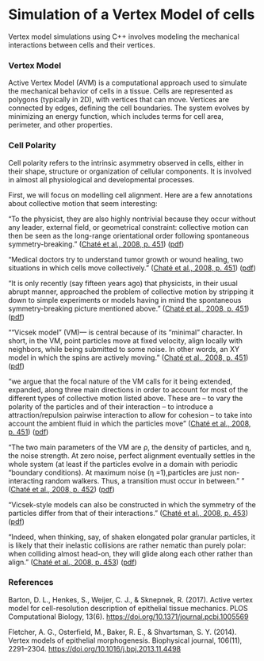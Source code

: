 # Simulation of a Vertex Model of cells 
Vertex model simulations using C++ involves modeling the mechanical interactions between cells and their vertices.

### **Vertex Model**
   Active Vertex Model (AVM) is a computational approach used to simulate the mechanical behavior of cells in a tissue. Cells are represented as polygons (typically in 2D), with vertices that can move. Vertices are connected by edges, defining the cell boundaries. The system evolves by minimizing an energy function, which includes terms for cell area, perimeter, and other properties.  

### **Cell Polarity**
   Cell polarity refers to the intrinsic asymmetry observed in cells, either in their shape, structure or organization of cellular components. It is involved in almost all physiological and developmental processes.

First, we will focus on modelling cell alignment. Here are a few annotations about collective motion that seem interesting:   

“To the physicist, they are also highly nontrivial because they occur without any leader, external field, or geometrical constraint: collective motion can then be seen as the long-range orientational order following spontaneous symmetry-breaking.” ([Chaté et al., 2008, p. 451](zotero://select/library/items/P3P4P9UJ)) ([pdf](zotero://open-pdf/library/items/6VPI6EWX?page=2&annotation=G2Y7HZSS))

“Medical doctors try to understand tumor growth or wound healing, two situations in which cells move collectively.” ([Chaté et al., 2008, p. 451](zotero://select/library/items/P3P4P9UJ)) ([pdf](zotero://open-pdf/library/items/6VPI6EWX?page=2&annotation=NPFLBEMR))

“It is only recently (say fifteen years ago) that physicists, in their usual abrupt manner, approached the problem of collective motion by stripping it down to simple experiments or models having in mind the spontaneous symmetry-breaking picture mentioned above.” ([Chaté et al., 2008, p. 451](zotero://select/library/items/P3P4P9UJ)) ([pdf](zotero://open-pdf/library/items/6VPI6EWX?page=2&annotation=J7MXSE8B))

““Vicsek model” (VM)— is central because of its “minimal” character. In short, in the VM, point particles move at fixed velocity, align locally with neighbors, while being submitted to some noise. In other words, an XY model in which the spins are actively moving.” ([Chaté et al., 2008, p. 451](zotero://select/library/items/P3P4P9UJ)) ([pdf](zotero://open-pdf/library/items/6VPI6EWX?page=2&annotation=6YCHDXWZ))

“we argue that the focal nature of the VM calls for it being extended, expanded, along three main directions in order to account for most of the different types of collective motion listed above. These are – to vary the polarity of the particles and of their interaction – to introduce a attraction/repulsion pairwise interaction to allow for cohesion – to take into account the ambient fluid in which the particles move” ([Chaté et al., 2008, p. 451](zotero://select/library/items/P3P4P9UJ)) ([pdf](zotero://open-pdf/library/items/6VPI6EWX?page=2&annotation=IDKY9N8W))

“The two main parameters of the VM are ρ, the density of particles, and η, the noise strength. At zero noise, perfect alignment eventually settles in the whole system (at least if the particles evolve in a domain with periodic “boundary conditions). At maximum noise (η =1),particles are just non-interacting random walkers. Thus, a transition must occur in between.” ” ([Chaté et al., 2008, p. 452](zotero://select/library/items/P3P4P9UJ)) ([pdf](zotero://open-pdf/library/items/6VPI6EWX?page=3&annotation=BZ4RXMDW))

“Vicsek-style models can also be constructed in which the symmetry of the particles differ from that of their interactions.” ([Chaté et al., 2008, p. 453](zotero://select/library/items/P3P4P9UJ)) ([pdf](zotero://open-pdf/library/items/6VPI6EWX?page=4&annotation=GKQIJ6HM))

“Indeed, when thinking, say, of shaken elongated polar granular particles, it is likely that their inelastic collisions are rather nematic than purely polar: when colliding almost head-on, they will glide along each other rather than align.” ([Chaté et al., 2008, p. 453](zotero://select/library/items/P3P4P9UJ)) ([pdf](zotero://open-pdf/library/items/6VPI6EWX?page=4&annotation=GE7GD9XK)) 

### References
Barton, D. L., Henkes, S., Weijer, C. J., & Sknepnek, R. (2017). Active vertex model for cell-resolution description of epithelial tissue mechanics. PLOS Computational Biology, 13(6). https://doi.org/10.1371/journal.pcbi.1005569 

Fletcher, A. G., Osterfield, M., Baker, R. E., & Shvartsman, S. Y. (2014). Vertex models of epithelial morphogenesis. Biophysical journal, 106(11), 2291–2304. https://doi.org/10.1016/j.bpj.2013.11.4498
